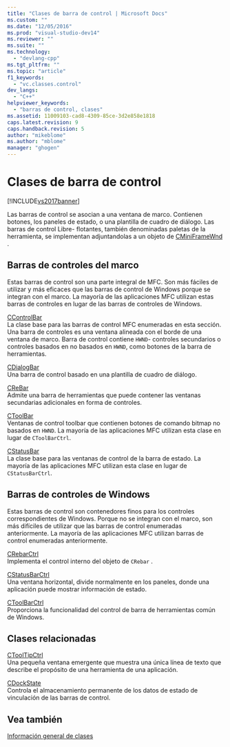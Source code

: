 ```yaml
---
title: "Clases de barra de control | Microsoft Docs"
ms.custom: ""
ms.date: "12/05/2016"
ms.prod: "visual-studio-dev14"
ms.reviewer: ""
ms.suite: ""
ms.technology: 
  - "devlang-cpp"
ms.tgt_pltfrm: ""
ms.topic: "article"
f1_keywords: 
  - "vc.classes.control"
dev_langs: 
  - "C++"
helpviewer_keywords: 
  - "barras de control, clases"
ms.assetid: 11009103-cad8-4309-85ce-3d2e858e1818
caps.latest.revision: 9
caps.handback.revision: 5
author: "mikeblome"
ms.author: "mblome"
manager: "ghogen"
---
```

# Clases de barra de control
[!INCLUDE[vs2017banner](../assembler/inline/includes/vs2017banner.md)]

Las barras de control se asocian a una ventana de marco.  Contienen botones, los paneles de estado, o una plantilla de cuadro de diálogo.  Las barras de control Libre\- flotantes, también denominadas paletas de la herramienta, se implementan adjuntandolas a un objeto de [CMiniFrameWnd](../mfc/reference/cminiframewnd-class.md) .  
  
## Barras de controles del marco  
 Estas barras de control son una parte integral de MFC.  Son más fáciles de utilizar y más eficaces que las barras de control de Windows porque se integran con el marco.  La mayoría de las aplicaciones MFC utilizan estas barras de controles en lugar de las barras de controles de Windows.  
  
 [CControlBar](../mfc/reference/ccontrolbar-class.md)  
 La clase base para las barras de control MFC enumeradas en esta sección.  Una barra de controles es una ventana alineada con el borde de una ventana de marco.  Barra de control contiene `HWND`\- controles secundarios o controles basados en no basados en `HWND`, como botones de la barra de herramientas.  
  
 [CDialogBar](../mfc/reference/cdialogbar-class.md)  
 Una barra de control basado en una plantilla de cuadro de diálogo.  
  
 [CReBar](../mfc/reference/crebar-class.md)  
 Admite una barra de herramientas que puede contener las ventanas secundarias adicionales en forma de controles.  
  
 [CToolBar](../mfc/reference/ctoolbar-class.md)  
 Ventanas de control toolbar que contienen botones de comando bitmap no basados en `HWND`.  La mayoría de las aplicaciones MFC utilizan esta clase en lugar de `CToolBarCtrl`.  
  
 [CStatusBar](../mfc/reference/cstatusbar-class.md)  
 La clase base para las ventanas de control de la barra de estado.  La mayoría de las aplicaciones MFC utilizan esta clase en lugar de `CStatusBarCtrl`.  
  
## Barras de controles de Windows  
 Estas barras de control son contenedores finos para los controles correspondientes de Windows.  Porque no se integran con el marco, son más difíciles de utilizar que las barras de control enumeradas anteriormente.  La mayoría de las aplicaciones MFC utilizan barras de control enumeradas anteriormente.  
  
 [CRebarCtrl](../mfc/reference/crebarctrl-class.md)  
 Implementa el control interno del objeto de `CRebar` .  
  
 [CStatusBarCtrl](../mfc/reference/cstatusbarctrl-class.md)  
 Una ventana horizontal, divide normalmente en los paneles, donde una aplicación puede mostrar información de estado.  
  
 [CToolBarCtrl](../mfc/reference/ctoolbarctrl-class.md)  
 Proporciona la funcionalidad del control de barra de herramientas común de Windows.  
  
## Clases relacionadas  
 [CToolTipCtrl](../mfc/reference/ctooltipctrl-class.md)  
 Una pequeña ventana emergente que muestra una única línea de texto que describe el propósito de una herramienta de una aplicación.  
  
 [CDockState](../mfc/reference/cdockstate-class.md)  
 Controla el almacenamiento permanente de los datos de estado de vinculación de las barras de control.  
  
## Vea también  
 [Información general de clases](../mfc/class-library-overview.md)